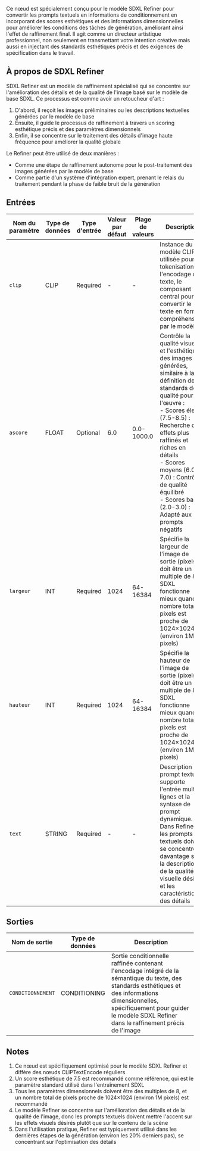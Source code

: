 Ce nœud est spécialement conçu pour le modèle SDXL Refiner pour convertir les prompts textuels en informations de conditionnement en incorporant des scores esthétiques et des informations dimensionnelles pour améliorer les conditions des tâches de génération, améliorant ainsi l'effet de raffinement final. Il agit comme un directeur artistique professionnel, non seulement en transmettant votre intention créative mais aussi en injectant des standards esthétiques précis et des exigences de spécification dans le travail.

## À propos de SDXL Refiner

SDXL Refiner est un modèle de raffinement spécialisé qui se concentre sur l'amélioration des détails et de la qualité de l'image basé sur le modèle de base SDXL. Ce processus est comme avoir un retoucheur d'art :

1. D'abord, il reçoit les images préliminaires ou les descriptions textuelles générées par le modèle de base
2. Ensuite, il guide le processus de raffinement à travers un scoring esthétique précis et des paramètres dimensionnels
3. Enfin, il se concentre sur le traitement des détails d'image haute fréquence pour améliorer la qualité globale

Le Refiner peut être utilisé de deux manières :
- Comme une étape de raffinement autonome pour le post-traitement des images générées par le modèle de base
- Comme partie d'un système d'intégration expert, prenant le relais du traitement pendant la phase de faible bruit de la génération

## Entrées

| Nom du paramètre | Type de données | Type d'entrée | Valeur par défaut | Plage de valeurs | Description |
|-----------------|-----------------|----------------|-------------------|------------------|-------------|
| `clip` | CLIP | Required | - | - | Instance du modèle CLIP utilisée pour la tokenisation et l'encodage du texte, le composant central pour convertir le texte en format compréhensible par le modèle |
| `ascore` | FLOAT | Optional | 6.0 | 0.0-1000.0 | Contrôle la qualité visuelle et l'esthétique des images générées, similaire à la définition de standards de qualité pour l'œuvre :<br/>- Scores élevés (7.5-8.5) : Recherche des effets plus raffinés et riches en détails<br/>- Scores moyens (6.0-7.0) : Contrôle de qualité équilibré<br/>- Scores bas (2.0-3.0) : Adapté aux prompts négatifs |
| `largeur` | INT | Required | 1024 | 64-16384 | Spécifie la largeur de l'image de sortie (pixels), doit être un multiple de 8. SDXL fonctionne mieux quand le nombre total de pixels est proche de 1024×1024 (environ 1M pixels) |
| `hauteur` | INT | Required | 1024 | 64-16384 | Spécifie la hauteur de l'image de sortie (pixels), doit être un multiple de 8. SDXL fonctionne mieux quand le nombre total de pixels est proche de 1024×1024 (environ 1M pixels) |
| `text` | STRING | Required | - | - | Description du prompt textuel, supporte l'entrée multi-lignes et la syntaxe de prompt dynamique. Dans Refiner, les prompts textuels doivent se concentrer davantage sur la description de la qualité visuelle désirée et les caractéristiques des détails |

## Sorties

| Nom de sortie | Type de données | Description |
|---------------|-----------------|-------------|
| `CONDITIONNEMENT` | CONDITIONING | Sortie conditionnelle raffinée contenant l'encodage intégré de la sémantique du texte, des standards esthétiques et des informations dimensionnelles, spécifiquement pour guider le modèle SDXL Refiner dans le raffinement précis de l'image |

## Notes

1. Ce nœud est spécifiquement optimisé pour le modèle SDXL Refiner et diffère des nœuds CLIPTextEncode réguliers
2. Un score esthétique de 7.5 est recommandé comme référence, qui est le paramètre standard utilisé dans l'entraînement SDXL
3. Tous les paramètres dimensionnels doivent être des multiples de 8, et un nombre total de pixels proche de 1024×1024 (environ 1M pixels) est recommandé
4. Le modèle Refiner se concentre sur l'amélioration des détails et de la qualité de l'image, donc les prompts textuels doivent mettre l'accent sur les effets visuels désirés plutôt que sur le contenu de la scène
5. Dans l'utilisation pratique, Refiner est typiquement utilisé dans les dernières étapes de la génération (environ les 20% derniers pas), se concentrant sur l'optimisation des détails
